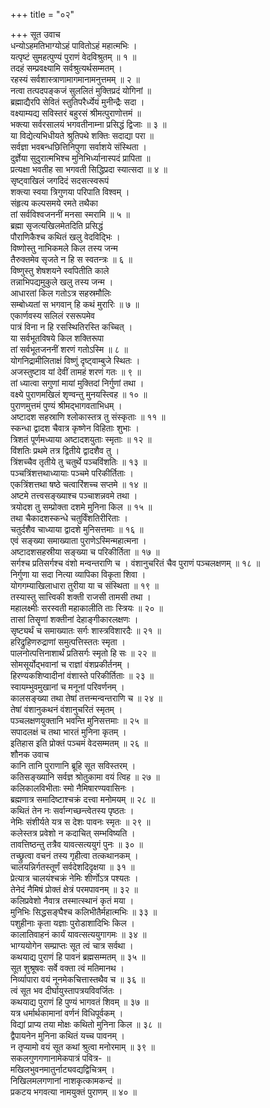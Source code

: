+++
title = "०२"

+++
सूत उवाच  
धन्योऽहमतिभाग्योऽहं पावितोऽहं महात्मभिः ।  
यत्पृष्टं सुमहत्पुण्यं पुराणं वेदविश्रुतम् ॥ १ ॥  
तदहं सम्प्रवक्ष्यामि सर्वश्रुत्यर्थसम्मतम् ।  
रहस्यं सर्वशास्त्राणामागमानामनुत्तमम् ॥ २ ॥  
नत्वा तत्पदपङ्कजं सुललितं मुक्तिप्रदं योगिनां ॥  
ब्रह्माद्यैरपि सेवितं स्तुतिपरैर्ध्येयं मुनीन्द्रैः सदा ।  
वक्ष्याम्यद्य सविस्तरं बहुरसं श्रीमत्पुराणोत्तमं ॥  
भक्त्या सर्वरसालयं भगवतीनाम्ना प्रसिद्धं द्विजाः ॥ ३ ॥  
या विद्येत्यभिधीयते श्रुतिपथे शक्तिः सदाद्या परा ॥  
सर्वज्ञा भवबन्धछित्तिनिपुणा सर्वाशये संस्थिता ।  
दुर्ज्ञेया सुदुरात्मभिश्च मुनिभिर्ध्यानास्पदं प्रापिता ॥  
प्रत्यक्षा भवतीह सा भगवती सिद्धिप्रदा स्यात्सदा ॥ ४ ॥  
सृष्ट्वाखिलं जगदिदं सदसत्स्वरूपं  
    शक्त्या स्वया त्रिगुणया परिपाति विश्वम् ।  
संहृत्य कल्पसमये रमते तथैका  
    तां सर्वविश्वजननीं मनसा स्मरामि ॥ ५ ॥  
ब्रह्मा सृजत्यखिलमेतदिति प्रसिद्धं  
    पौराणिकैश्च कथितं खलु वेदविद्भिः ।  
विष्णोस्तु नाभिकमले किल तस्य जन्म  
    तैरुक्तमेव सृजते न हि स स्वतन्त्रः ॥ ६ ॥  
विष्णुस्तु शेषशयने स्वपितीति काले  
    तन्नाभिपद्यमुकुले खलु तस्य जन्म ।  
आधारतां किल गतोऽत्र सहस्रमौलिः  
    सम्बोध्यतां स भगवान् हि कथं मुरारिः ॥ ७ ॥  
एकार्णवस्य सलिलं रसरूपमेव  
    पात्रं विना न हि रसस्थितिरस्ति कच्चित् ।  
या सर्वभूतविषये किल शक्तिरूपा  
    तां सर्वभूतजननीं शरणं गतोऽस्मि ॥ ८ ॥  
योगनिद्रामीलिताक्षं विष्णुं दृष्ट्वाम्बुजे स्थितः ।  
अजस्तुष्टाव यां देवीं तामहं शरणं गतः ॥ ९ ॥  
तां ध्यात्वा सगुणां मायां मुक्तिदां निर्गुणां तथा ।  
वक्ष्ये पुराणमखिलं शृण्वन्तु मुनयस्त्विह ॥ १० ॥  
पुराणमुत्तमं पुण्यं श्रीमद्भागवताभिधम् ।  
अष्टादश सहस्राणि श्लोकास्तत्र तु संस्कृताः ॥ ११ ॥  
स्कन्धा द्वादश चैवात्र कृष्णेन विहिताः शुभाः ।  
त्रिशतं पूर्णमध्याया अष्टादशयुताः स्मृताः ॥ १२ ॥  
विंशतिः प्रथमे तत्र द्वितीये द्वादशैव तु ।  
त्रिंशच्चैव तृतीये तु चतुर्थे पञ्चविंशतिः ॥ १३ ॥  
पञ्चत्रिंशत्तथाध्यायाः पञ्चमे परिकीर्तिताः ।  
एकत्रिंशत्तथा षष्ठे चत्वारिंशच्च सप्तमे ॥ १४ ॥  
अष्टमे तत्त्वसङ्ख्याश्च पञ्चाशन्नवमे तथा ।  
त्रयोदश तु सम्प्रोक्ता दशमे मुनिना किल ॥ १५ ॥  
तथा चैकादशस्कन्धे चतुर्विंशतिरीरिताः ।  
चतुर्दशैव चाध्याया द्वादशे मुनिसत्तमाः ॥ १६ ॥  
एवं सङ्ख्या समाख्याता पुराणेऽस्मिन्महात्मना ।  
अष्टादशसहस्रीया सङ्ख्या च परिकीर्तिता ॥ १७ ॥  
सर्गश्च प्रतिसर्गश्च वंशो मन्वन्तराणि च ।
वंशानुचरितं चैव पुराणं पञ्चलक्षणम् ॥ १८ ॥  
निर्गुणा या सदा नित्या व्यापिका विकृता शिवा ।  
योगगम्याखिलाधारा तुरीया या च संस्थिता ॥ १९ ॥  
तस्यास्तु सात्त्विकी शक्ती राजसी तामसी तथा ।  
महालक्ष्मीः सरस्वती महाकालीति ताः स्त्रियः ॥ २० ॥  
तासां तिसॄणां शक्तीनां देहाङ्गीकारलक्षणः ।  
सृष्ट्यर्थं च समाख्यातः सर्गः शास्त्रविशारदैः ॥ २१ ॥  
हरिद्रुहिणरुद्राणां समुत्पत्तिस्ततः स्मृता ।  
पालनोत्पत्तिनाशार्थं प्रतिसर्गः स्मृतो हि सः ॥ २२ ॥  
सोमसूर्योद्भवानां च राज्ञां वंशप्रकीर्तनम् ।  
हिरण्यकशिप्वादीनां वंशास्ते परिकीर्तिताः ॥ २३ ॥  
स्वायम्भुवमुखानां च मनूनां परिवर्णनम् ।  
कालसङ्ख्या तथा तेषां तत्तन्मन्वन्तराणि च ॥ २४ ॥  
तेषां वंशानुकथनं वंशानुचरितं स्मृतम् ।  
पञ्चलक्षणयुक्तानि भवन्ति मुनिसत्तमाः ॥ २५ ॥  
सपादलक्षं च तथा भारतं मुनिना कृतम् ।  
इतिहास इति प्रोक्तं पञ्चमं वेदसम्मतम् ॥ २६ ॥  
शौनक उवाच  
कानि तानि पुराणानि ब्रूहि सूत सविस्तरम् ।  
कतिसङ्ख्यानि सर्वज्ञ श्रोतुकामा वयं त्विह ॥ २७ ॥  
कलिकालविभीताः स्मो नैमिषारण्यवासिनः ।  
ब्रह्मणात्र समादिष्टाश्चक्रं दत्त्वा मनोमयम् ॥ २८ ॥  
कथितं तेन नः सर्वान्गच्छन्त्वेतस्य पृष्ठतः ।  
नेमिः संशीर्यते यत्र स देशः पावनः स्मृतः ॥ २९ ॥  
कलेस्तत्र प्रवेशो न कदाचित् सम्भविष्यति ।  
तावत्तिष्ठन्तु तत्रैव यावत्सत्ययुगं पुनः ॥ ३० ॥  
तच्छ्रुत्वा वचनं तस्य गृहीत्वा तत्कथानकम् ।  
चालयन्निर्गतस्तूर्णं सर्वदेशदिदृक्षया ॥ ३१ ॥  
प्रेत्यात्र चालयंश्चक्रं नेमिः शीर्णोऽत्र पश्यतः ।  
तेनेदं नैमिषं प्रोक्तं क्षेत्रं परमपावनम् ॥ ३२ ॥  
कलिप्रवेशो नैवात्र तस्मात्स्थानं कृतं मया ।  
मुनिभिः सिद्धसङ्घैश्च कलिभीतैर्महात्मभिः ॥ ३३ ॥  
पशुहीनाः कृता यज्ञाः पुरोडाशादिभिः किल ।  
कालातिवाहनं कार्यं यावत्सत्ययुगागमः ॥ ३४ ॥  
भाग्ययोगेन सम्प्राप्तः सूत त्वं चात्र सर्वथा ।  
कथयाद्य पुराणं हि पावनं ब्रह्मसम्मतम् ॥ ३५ ॥  
सूत शुश्रूषवः सर्वे वक्ता त्वं मतिमानथ ।  
निर्व्यापारा वयं नूनमेकचित्तास्तथैव च ॥ ३६ ॥  
त्वं सूत भव दीर्घायुस्तापत्रयविवर्जितः ।  
कथयाद्य पुराणं हि पुण्यं भागवतं शिवम् ॥ ३७ ॥  
यत्र धर्मार्थकामानां वर्णनं विधिपूर्वकम् ।  
विद्यां प्राप्य तया मोक्षः कथितो मुनिना किल ॥ ३८ ॥  
द्वैपायनेन मुनिना कथितं यच्च पावनम् ।  
न तृप्यामो वयं सूत कथां श्रुत्वा मनोरमाम् ॥ ३९ ॥  
सकलगुणगणानामेकपात्रं पवित्र- ॥  
मखिलभुवनमातुर्नाट्यवद्यद्विचित्रम् ।  
निखिलमलगणानां नाशकृत्कामकन्दं ॥  
प्रकटय भगवत्या नामयुक्तं पुराणम् ॥ ४० ॥
